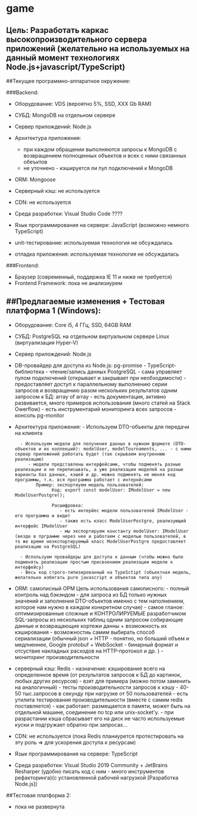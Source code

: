 ﻿# game 

## Цель: Разработать каркас высокопроизводительного сервера приложений (желательно на  используемых на данный момент технологиях Node.js+javascript/TypeScript) 

##Текущее программно-аппаратное окружение: 

###Backend:

 - Оборудование: VDS (вероятно 5%, SSD, XXX Gb RAM)
 - СУБД: MongoDB на отдельном сервере

 - Сервер прилождений: Node.js
 - Архитектура приложения: 
     - при каждом обращении выполняются запросы к MongoDB с возвращением полноценных объектов и всех с ними связанных обеъктов
     - не уточнено - кэшируется ли пул подключений к MongoDB
 - ORM: Mongoose

 - Серверный кэш: не используется
 - CDN: не используется

 - Среда разработки: Visual Studio Code ????
 - Язык программирования на сервере: JavaScript (возможно немного TypeScript)
 
 - unit-тестирование: используемая технология не обсуждалась
 - отладка приложения: используемая технология не обсуждалась

###Frontend:
  - Браузер (современный, поддержка IE 11 и ниже не требуется)
  - Frontend Framework: пока не анализиурем

##Предлагаемые изменения + Тестовая платформа 1 (Windows): 
----------------------------------------------
 - Оборудование: Core i5, 4 ГГц, SSD, 64GB RAM
 - СУБД: PostgreSQL на отдельном виртуальном сервере Linux (виртуализация Hyper-V)

 - Cервер прилождений: Node.js
 - DB-провайдер для доступа из Node.js: pg-promise
            - TypeScript-библиотека
            - чтение/запись данных PostgreSQL
            - сама управляет пулом подключений (открывает и закрывает при необходимости)
            - предоставляет доступ к параллельному выполнению серии запросов и возвращению разом нескольких результатов одним запросом к БД: array of array
            - есть документация, активно развивается, много примеров использования (много статей на Stack Owerflow)
            - есть инструментарий мониторинга всех запросов - консоль pg-monitor 

 - Архитектура приложения: 
         - Используем DTO-объекты для передачи на клиента 
        
         - Используем модели для получения данных в нужном формате (DTO-объектов и их коллекций): modelUser, modelTournaments, ... - с ними сервер приложений работать будет (так скрываем внутреннюю реализацию)
            - модели представлены интерфейсами, чтобы подменять разные реализации и не переписывать, а уже реализации моделей на разные варианты баз данных, кэшей и др. можно подменять не меняя код программы, т.к. вся программа работает с интернйсами
               Пример: экспортиуем модель пользователей:
                     Код: export const modelUser: IModelUser = new ModelUserPostgre();
                   
                     Расшифровка:
                        - есть интерйес модели пользователей IModelUser - его программа и видит 
                        - также есть класс ModelUserPostgre, реализующий интерфейс IModelUser 
                        - мы экспортируем константу modelUser: IModelUser (везде в прграмме через нее и работаем с моделью пользователей, в то же время неэкспортируемый класс ModelUserPostgre предоставляет реализацию на PostgreSQL)
                     
         - Используем провайдеры для доступа к данным (чтобы можно было подменять реализации простым присвоением реализации модели к интерфейсу)
         - Весь код строго-типизированный на TypeSctipt (объектная модель, желательно избегать pure javascript и объектов типа any)

 - ORM: самописный ОРМ
       Цель использования самописного: 
            - полный контроль над бэкэндом
                - для запроса из БД только нужных значений и заполнения DTO-объектов именно с тем наполнением, которое нам нужно в каждом конкретном случае)
                    - самое гланое: оптимизированные сложные и КОНТРОЛИРУЕМЫЕ разработчиком SQL-запросы из нескольких таблиц одним запросом собирающие данные и возвращающие кортежи данны + возможность их кэширования
                - возможностиь самим выбирать  способ сериализации (обычный json + HTTP - понятно, но больший объем и медлненнее, Google protobuf + WebSocket - бинарный формат и отсуствие накладных расходов на HTTP-протокол и др. )
                - мониторинг производительности

 - серверный кэш: Redis 
         - назначение: кэширование всего на определенное время (от результатов запросов к БД до картинок, любых других ресурсов)
         - взят для примера (можно потом заменить  на аналогичный)
         - тесты производительности запросов к кэшу - 40-50 тыс.запросов в секунду при нагрузке от 50 пользователей - есть утилита тестирования производительности (вместе с самим redis поставляется)
         - как работает: размещается в памяти, может быть на отдельной машине, соединение по tcp или unix-socket'у. 
         - при разрастании кэша сбрасывает его на диск не часто используемые куски и подгружает обратно при запросах...

 - CDN: не используется (пока Redis планиурется протестировать на эту роль => для ускорения доступа к ресурсам)

 - Язык программирования на сервере: TypeScript
 - Среда разработки: Visual Studio 2019 Community 
       + JetBrains Resharper (удобно писать код с ним - много инструментов рефакторинга)(с установленной рабочей нагрузкой [Разработка Node.js])


##Тестовая платформа 2:  
  - пока не развернута






